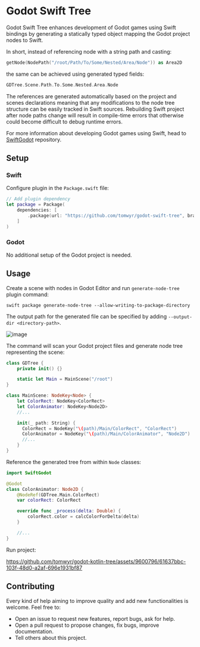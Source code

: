 # Godot Swift Tree

Godot Swift Tree enhances development of Godot games using Swift bindings by generating a statically typed object mapping the Godot project nodes to Swift.

In short, instead of referencing node with a string path and casting:

```swift
getNode(NodePath("/root/Path/To/Some/Nested/Area/Node")) as Area2D
```

the same can be achieved using generated typed fields:

```swift
GDTree.Scene.Path.To.Some.Nested.Area.Node
```

The references are generated automatically based on the project and scenes declarations meaning that any modifications to the node tree structure can be easily tracked in Swift sources. Rebuilding Swift project after node paths change will result in compile-time errors that otherwise could become difficult to debug runtime errors.

For more information about developing Godot games using Swift, head to [SwiftGodot](https://github.com/migueldeicaza/SwiftGodot) repository.

## Setup

### Swift

Configure plugin in the `Package.swift` file:

```swift
// Add plugin dependency
let package = Package(
    dependencies: [
        .package(url: "https://github.com/tomwyr/godot-swift-tree", branch: "master"),
    ]
)

```

### Godot

No additional setup of the Godot project is needed.

## Usage

Create a scene with nodes in Godot Editor and run `generate-node-tree` plugin command:

```
swift package generate-node-tree --allow-writing-to-package-directory
```

The output path for the generated file can be specified by adding `--output-dir <directory-path>`.

![image](https://github.com/tomwyr/godot-kotlin-tree/assets/9600796/5231f627-2db4-48e3-9b31-57eff7949f77)

The command will scan your Godot project files and generate node tree representing the scene:

```swift
class GDTree {
    private init() {}

    static let Main = MainScene("/root")
}

class MainScene: NodeKey<Node> {
    let ColorRect: NodeKey<ColorRect>
    let ColorAnimator: NodeKey<Node2D>
    //...

    init(_ path: String) {
      ColorRect = NodeKey("\(path)/Main/ColorRect", "ColorRect")
      ColorAnimator = NodeKey("\(path)/Main/ColorAnimator", "Node2D")
      //...
    }
}
```

Reference the generated tree from within `Node` classes:

```swift
import SwiftGodot

@Godot
class ColorAnimator: Node2D {
    @NodeRef(GDTree.Main.ColorRect)
    var colorRect: ColorRect

    override func _process(delta: Double) {
        colorRect.color = calcColorForDelta(delta)
    }

    //...
}
```

Run project:

https://github.com/tomwyr/godot-kotlin-tree/assets/9600796/61637bbc-103f-48d0-a2af-696e1931bf87

## Contributing

Every kind of help aiming to improve quality and add new functionalities is welcome. Feel free to:

- Open an issue to request new features, report bugs, ask for help.
- Open a pull request to propose changes, fix bugs, improve documentation.
- Tell others about this project.
